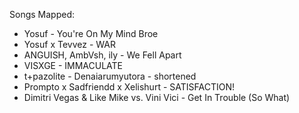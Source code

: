 Songs Mapped:

- Yosuf - You're On My Mind Broe
- Yosuf x Tevvez - WAR
- ANGUISH, AmbVsh, ily - We Fell Apart
- VISXGE - IMMACULATE
- t+pazolite - Denaiarumyutora - shortened
- Prompto x Sadfriendd x Xelishurt - SATISFACTION!
- Dimitri Vegas & Like Mike vs. Vini Vici - Get In Trouble (So What)
